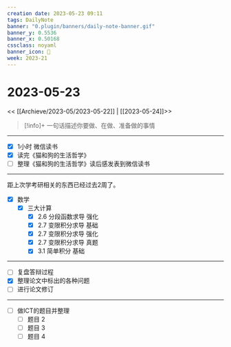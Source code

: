 ```yaml
---
creation date: 2023-05-23 09:11
tags: DailyNote
banner: "0.plugin/banners/daily-note-banner.gif"
banner_y: 0.5536
banner_x: 0.50168
cssclass: noyaml
banner_icon: 💌
week: 2023-21
---
```


# 2023-05-23

<< [[Archieve/2023-05/2023-05-22]] | [[2023-05-24]]>>


> [!info]+ 一句话描述你要做、在做、准备做的事情
> 

---

- [x] 1小时 微信读书
- [x] 读完《猫和狗的生活哲学》
- [ ] 整理《猫和狗的生活哲学》读后感发表到微信读书

---

距上次学考研相关的东西已经过去2周了。

- [x] 数学
	- [x] 三大计算
		- [x] 2.6 分段函数求导 强化
		- [x] 2.7 变限积分求导 基础
		- [x] 2.7 变限积分求导 强化
		- [x] 2.7 变限积分求导 真题
		- [x] 3.1 简单积分 基础

---

- [ ] 复盘答辩过程
- [x] 整理论文中标出的各种问题
- [ ] 进行论文修订

---

- [ ] 做ICT的题目并整理
	- [ ] 题目 2
	- [ ] 题目 3
	- [ ] 题目 4